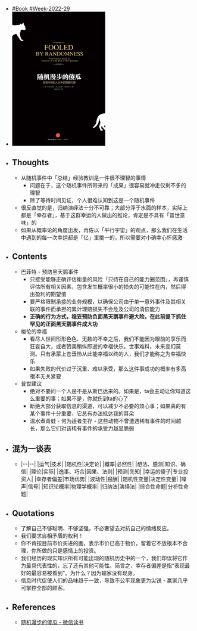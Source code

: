 - #Book #Week-2022-29
- ![t6_921791.jpg](../assets/t6_921791_1658370559825_0.jpg)
- ## Thoughts
	- 从随机事件中「总结」经验教训是一件很不理智的事情
		- 问题在于，这个随机事件所带来的「成果」很容易就冲走仅剩不多的理智
		- 除了等待时间见证，个人很难认知到这是一个随机事件
	- 很反直觉的是，归纳演绎法十分不可靠；大部分浮于水面的样本，实际上都是「幸存者」，基于这群幸运的人做出的推论，肯定是不具有「普世意味」的
	- 如果从概率论的角度出发，再佐以「平行宇宙」的观点，那么我们在生活中遇到的每一次幸运都是「亿」里挑一的，所以需要对小确幸心怀感激
- ## Contents
	- 巴菲特 - 预防黑天鹅事件
		- 只接受能够正确评估衡量的风险「只待在自己的能力圈范围」，再谨慎评估所有相关因素，包含发生概率很小的损失的可能性在内，然后得出盈利的期望值
		- 要严格限制承接的业务规模，以确保公司由于单一意外事件及其相关联的事件而承担的累计理赔损失不会危及公司的清偿能力
		- **正确的行为方式，稳妥预防负面黑天鹅事件避大险，在此前提下抓住罕见的正面黑天鹅事件成大功**
	- 梭伦的幸福
		- 看尽人世间形形色色、无数的不幸之后，我们不能因为眼前的享乐而狂妄自大，或者赞美稍纵即逝的幸福快乐。世事难料，未来变幻莫测。只有承蒙上苍垂怜从此能幸福以终的人，我们才能称之为幸福快乐
		- 如果失败的代价过于沉重、难以承受，那么这件事成功的概率有多高根本无关紧要
	- 普世建议
		- 绝对不要问一个人是不是从斯巴达来的。如果是，ta会主动让你知道这么重要的事；如果不是，你就伤到ta的心了
		- 断绝大部分获取信息的渠道，可以减少不必要的烦心事；如果真的有某个事件十分重要，它总有办法抵达我的耳朵
		- 温水煮青蛙 - 何为适者生存 - 这些动物不曾遭遇稀有事件的时间越长，那么它们对该稀有事件的承受力越显脆弱
- ## 混为一谈表
	- |--|--|
	  |运气|技术|
	  |随机性|决定论|
	  |概率|必然性|
	  |想法、臆测|知识、确信|
	  |理论|实际|
	  |逸事、巧合|因果、法则|
	  |预测|先知|
	  |幸运的傻子|专业投资人|
	  |幸存者偏差|市场优势|
	  |波动性|报酬|
	  |随机性变量|决定性变量|
	  |噪声|信号|
	  |知识论概率|物理学概率|
	  |归纳法|演绎法|
	  |综合性命题|分析性命题|
- ## Quotations
	- 了解自己不够聪明、不够坚强，不必奢望去对抗自己的情绪反应。
	- 我们要求自相矛盾的权利！
	- 你不肯按目前市价买进的画，表示市价已高于物价，留着它不放根本不合理，你所做的只是感情上的投资。
	- 我们经历的现实知识所有可能出现的随机历史中的一个，我们却误将它作为最具代表性的，忘了还有其他可能性。简言之，幸存者偏差是指“表现最好的最容易被看到”。为什么？因为输家没有现身。
	- 信息时代促使人们的品味趋于一致，导致不公平现象更为尖锐 - 赢家几乎可掌控全部的顾客。
- ## References
	- [随机漫步的傻瓜 - 微信读书](https://weread.qq.com/web/reader/7d9327605e10bf7d9560267)